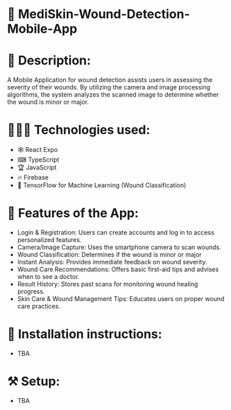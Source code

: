# 📱 MediSkin-Wound-Detection-Mobile-App

# 📝 Description:
A Mobile Application for wound detection assists users in assessing the severity of their wounds. By utilizing the camera and image processing algorithms, the system analyzes the scanned image to determine whether the wound is minor or major.

# 👨‍💻🌐 Technologies used:
- 🕸 React Expo
- ⌨ TypeScript
- 🏆 JavaScript
- 🔥 Firebase
- 🤖 TensorFlow for Machine Learning (Wound Classification)

# 📲 Features of the App:
- Login & Registration: Users can create accounts and log in to access personalized features.
- Camera/Image Capture: Uses the smartphone camera to scan wounds.
- Wound Classification: Determines if the wound is minor or major
- Instant Analysis: Provides immediate feedback on wound severity.
- Wound Care Recommendations: Offers basic first-aid tips and advises when to see a doctor.
- Result History: Stores past scans for monitoring wound healing progress.
- Skin Care & Wound Management Tips: Educates users on proper wound care practices.

# 🧰 Installation instructions:
- TBA

# ⚒ Setup:
- TBA
